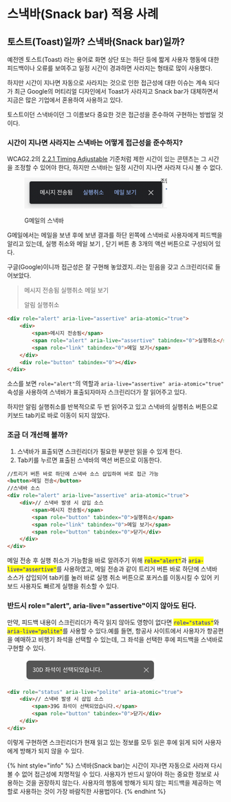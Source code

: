 # 스낵바(Snack bar) 적용 사례

## 토스트(Toast)일까? 스낵바(Snack bar)일까?

예전엔 토스트(Toast) 라는 용어로 화면 상단 또는 하단 등에 짧게 사용자 행동에 대한 피드백이나 오류를 보여주고 일정 시간이 경과하면 사라지는 형태로 많이 사용했다.&#x20;

하지만 시간이 지나면  자동으로 사라지는 것으로 인한 접근성에 대한 이슈는 계속 되다가  최근 Google의 머티리얼 디자인에서 Toast가 사라지고 Snack bar가 대체하면서 지금은 많은 기업에서 혼용하여 사용하고 있다.

토스트이던 스낵바이던 그 이름보다 중요한 것은 접근성을 준수하여 구현하는 방법일 것이다.

### 시간이 지나면 사라지는 스낵바는 어떻게 접근성을 준수하지?

WCAG2.2의 [2.2.1 Timing Adjustable](https://www.w3.org/WAI/WCAG22/Understanding/timing-adjustable.html) 기준처럼 제한 시간이 있는 콘텐츠는 그 시간을 조정할 수 있어야 한다, 하지만 스낵바는 일정 시간이 지나면 사라져 다시 볼 수 없다.&#x20;

<figure><img src="../../.gitbook/assets/image (83).png" alt="" width="332"><figcaption><p>G메일의 스낵바</p></figcaption></figure>

G메일에서는 메일을 보낸 후에 보낸 결과를 하단 왼쪽에 스낵바로 사용자에게 피드백을 알리고 있는데, 실행 취소와 메일 보기 , 닫기 버튼 총 3개의 액션 버튼으로 구성되어 있다.&#x20;

구글(Google)이니까 접근성은 잘 구현해 놓았겠지..라는 믿음을 갖고 스크린리더로 들어보았다.

> 메시지 전송됨 실행취소 메일 보기
>
> 알림 실행취소

```html
<div role="alert" aria-live="assertive" aria-atomic="true">
    <div>
        <span>메시지 전송됨</span>
        <span role="alert" aria-live="assertive" tabindex="0">실행취소</span>
        <span role="link" tabindex="0">메일 보기</span>
    </div>
    <div role="button" tabindex="0"></div>
</div>
```

소스를 보면 `role="alert"`의 역할과 `aria-live="assertive" aria-atomic="true"` 속성을 사용하여 스낵바가 표출되자마자 스크린리더가 잘 읽어주고 있다.

하지만 알림 실행취소를 반복적으로 두 번 읽어주고 있고 스낵바의 실행취소 버튼으로 키보드 tab키로 바로 이동이 되지 않았다.

### 조금 더 개선해 볼까?

1. 스낵바가 표출되면 스크린리더가 필요한 부분만 읽을 수 있게 한다.
2. Tab키를 누르면 표출된 스낵바의 액션 버튼으로 이동한다.

```html
//트리거 버튼 바로 하단에 스낵바 소스 삽입하여 바로 접근 가능
<button>메일 전송</button>
//스낵바 소스
<div role="alert" aria-live="assertive" aria-atomic="true">
    <div>// 스낵바 발생 시 삽입 소스
        <span>메시지 전송됨</span>
        <span role="button" tabindex="0">실행취소</span>
        <span role="link" tabindex="0">메일 보기</span>
        <span role="button" tabindex="0">닫기</div>
    </div>
</div>
```

메일 전송 후 실행 취소가 가능함을 바로 알려주기 위해 <mark style="color:blue;">`role="alert"`</mark>과 <mark style="color:blue;">`aria-live="assertive"`</mark>를 사용하였고, 메일 전송과 같이 트리거 버튼 바로 하단에 스낵바 소스가 삽입되어 tab키를 눌러 바로 실행 취소 버튼으로 포커스를 이동시킬 수 있어 키보드 사용자도 빠르게 실행을 취소할 수 있다.&#x20;

### 반드시 role="alert", aria-live="assertive"이지 않아도 된다.

만약,  피드백 내용이 스크린리더가 즉각 읽지 않아도 영향이 없다면 <mark style="color:blue;">`role="status"`</mark>와<mark style="color:blue;">`aria-live="polite"`</mark>를 사용할 수 있다.예를 들면,  항공사 사이트에서 사용자가 항공편을 예매하고 비행기 좌석을 선택할 수 있는데, 그 좌석을 선택한 후에 피드백을 스낵바로 구현할 수 있다.&#x20;

<figure><img src="../../.gitbook/assets/image (87).png" alt="" width="305"><figcaption></figcaption></figure>

```html
<div role="status" aria-live="polite" aria-atomic="true">
    <div>// 스낵바 발생 시 삽입 소스
        <span>39G 좌석이 선택되었습니다.</span>
        <span role="button" tabindex="0">닫기</div>
    </div>
</div>
```

이렇게 구현하면 스크린리더가 현재 읽고 있는 정보를 모두 읽은 후에 읽게 되어 사용자에게 방해가 되지 않을 수 있다.

{% hint style="info" %}
스낵바(Snack bar)는 시간이 지나면 자동으로 사라져 다시 볼 수 없어 접근성에 치명적일 수 있다. 사용자가 반드시 알아야 하는 중요한 정보로 사용하는 것을 권장하지 않는다. 사용자의 행동에 방해가 되지 않는 피드백을 제공하는 역할로 사용하는 것이 가장 바람직한 사용법이다.
{% endhint %}
